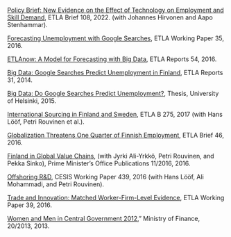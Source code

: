 [Policy Brief: New Evidence on the Effect of Technology on Employment and Skill Demand](https://www.etla.fi/en/publications/briefs/teknologian-vaikutuksista-tyon-ja-taitojen-kysyntaan/), ETLA Brief 108, 2022. (with Johannes Hirvonen and Aapo Stenhammar).

[Forecasting Unemployment with Google Searches](https://www.etla.fi/en/publications/forecasting-unemployment-with-google-searches/), ETLA Working Paper 35, 2016.

[ETLAnow: A Model for Forecasting with Big Data](https://www.etla.fi/en/publications/etlanow-a-model-for-forecasting-with-big-data-forecasting-unemployment-with-google-searches-in-europe/), ETLA Reports 54, 2016.

[Big Data: Google Searches Predict Unemployment in Finland](https://www.etla.fi/en/publications/33195/), ETLA Reports 31, 2014.

[Big Data: Do Google Searches Predict Unemployment?](b), Thesis, University of Helsinki, 2015.

[International Sourcing in Finland and Sweden](https://www.etla.fi/en/publications/international-sourcing-in-finland-and-sweden/), ETLA B 275, 2017 (with Hans Lööf, Petri Rouvinen et al.).

[Globalization Threatens One Quarter of Finnish Employment](https://www.etla.fi/en/publications/globalization-threatens-one-quarter-of-finnish-employment/), ETLA Brief 46, 2016.

[Finland in Global Value Chains](https://www.etla.fi/en/publications/suomi-globaaleissa-arvoketjuissa/), (with Jyrki Ali-Yrkkö, Petri Rouvinen, and Pekka Sinko), Prime Minister’s Office Publications 11/2016, 2016.

[Offshoring R&D](https://www.etla.fi/en/publications/offshoring-rd/), CESIS Working Paper 439, 2016 (with Hans Lööf, Ali Mohammadi, and Petri Rouvinen).

[Trade and Innovation: Matched Worker-Firm-Level Evidence](https://www.etla.fi/en/publications/trade-and-innovation-matched-worker-firm-level-evidence/), ETLA Working Paper 39, 2016.

[Women and Men in Central Government 2012](/data/naiset_ja_miehet_valtiolla_2012.pdf),” Ministry of Finance, 20/2013, 2013.
